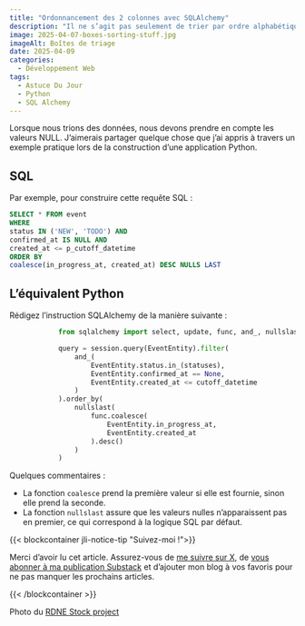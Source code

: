 ```yaml
---
title: "Ordonnancement des 2 colonnes avec SQLAlchemy"
description: "Il ne s’agit pas seulement de trier par ordre alphabétique ou chronologique."
image: 2025-04-07-boxes-sorting-stuff.jpg
imageAlt: Boîtes de triage
date: 2025-04-09
categories:
  - Développement Web
tags:
  - Astuce Du Jour
  - Python
  - SQL Alchemy
---
```


Lorsque nous trions des données, nous devons prendre en compte les valeurs NULL. J’aimerais partager quelque chose que j’ai appris à travers un exemple pratique lors de la construction d’une application Python.

## SQL

Par exemple, pour construire cette requête SQL :

```sql
SELECT * FROM event
WHERE
status IN ('NEW', 'TODO') AND
confirmed_at IS NULL AND
created_at <= p_cutoff_datetime
ORDER BY
coalesce(in_progress_at, created_at) DESC NULLS LAST
```

## L’équivalent Python

Rédigez l’instruction SQLAlchemy de la manière suivante :

```python
            from sqlalchemy import select, update, func, and_, nullslast

            query = session.query(EventEntity).filter(
                and_(
                    EventEntity.status.in_(statuses),
                    EventEntity.confirmed_at == None,
                    EventEntity.created_at <= cutoff_datetime
                )
            ).order_by(
                nullslast(
                    func.coalesce(
                        EventEntity.in_progress_at,
                        EventEntity.created_at
                    ).desc()
                )
            )
```

Quelques commentaires :

- La fonction `coalesce` prend la première valeur si elle est fournie, sinon elle prend la seconde.
- La fonction `nullslast` assure que les valeurs nulles n’apparaissent pas en premier, ce qui correspond à la logique SQL par défaut.

{{< blockcontainer jli-notice-tip "Suivez-moi !">}}

Merci d’avoir lu cet article. Assurez-vous de [me suivre sur X](https://x.com/LitzlerJeremie), de [vous abonner à ma publication Substack](https://iamjeremie.substack.com/) et d’ajouter mon blog à vos favoris pour ne pas manquer les prochains articles.

{{< /blockcontainer >}}

Photo du [RDNE Stock project](https://www.pexels.com/photo/boxes-on-the-floor-8580732/)
